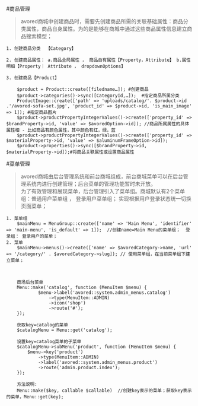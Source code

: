 #商品管理
>avored商城中创建商品时，需要先创建商品所需的关联基础属性：商品分类属性，商品自身属性。为的是能够在商城中通过这些商品属性信息建立商品搜索模型；

	1. 创建商品分类  【Category】
	
	2. 创建商品属性： a.商品全局属性 ， 商品自有属性【Property，Attribute】 b.属性明细【Property｜ Attribute ， dropdownOptions】
	
	3. 创建商品【Product】
	
		$product = Product::create([filedname…]); #创建商品
		$product->categories()->sync([CategoryId,…]);  #指定商品所属分类
		ProductImage::create(['path' => 'uploads/catalog/'. $product->id .'/avored-sofa-set.jpg', 'product_id' => $product->id, 'is_main_image' => 1]); #指定商品图片
		$product->productPropertyIntegerValues()->create(['property_id' => $brandProperty->id, 'value' => $avoredOption->id]); //商品所属属性的具体属性相 - 比如商品有颜色属性，其中颜色有红，绿，蓝
		$product->productPropertyIntegerValues()->create(['property_id' => $materialProperty->id, 'value' => $aluminumFrameOption->id]); 
		$product->properties()->sync([$brandProperty->id, $materialProperty->id]);#将商品关联属性或设置商品属性
	

#菜单管理
>avored商城由后台管理系统和前台商城组成，前台商城菜单可以在后台管理系统内进行创建管理；后台菜单的管理功能暂时未开放。  
>为了有效管理和展现菜单，后台管理引入了菜单组。商城默认有2个菜单组：普通用户菜单组 ， 登录用户菜单组； 实现根据用户登录状态统一切换页面菜单； 

    1. 菜单组
		$mainMenu = MenuGroup::create(['name' => 'Main Menu', 'identifier' => 'main-menu', 'is_default' => 1]);  //创建name=Main Menu的菜单组；  登录组： 登录用户的菜单；
    2. 菜单
		$mainMenu->menus()->create(['name' => $avoredCategory->name, 'url' => '/category/' . $avoredCategory->slug]); // 使用菜单组，在当前菜单组下建立菜单；



		商场后台菜单
		Menu::make('catalog', function (MenuItem $menu) {
		        $menu->label('avored::system.admin_menus.catalog')
		            ->type(MenuItem::ADMIN)
		            ->icon('shop')
		            ->route('#');
		});

		获取key=catalog的菜单
        $catalogMenu = Menu::get('catalog');

        设置key=catalog菜单的子菜单
        $catalogMenu->subMenu('product', function (MenuItem $menu) {
            $menu->key('product')
                ->type(MenuItem::ADMIN)
                ->label('avored::system.admin_menus.product')
                ->route('admin.product.index');
        });
        
		方法说明:
		Menu::make($key, callable $callable)  //创建key表示的菜单；获取key表示的菜单，Menu::get(key);
